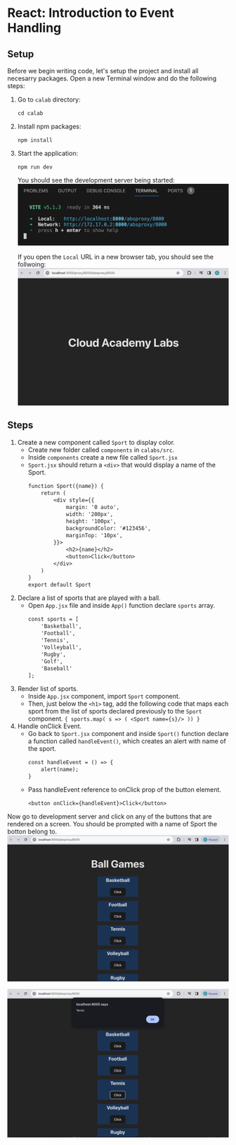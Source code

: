 # React: Introduction to Event Handling

## Setup 
Before we begin writing code, let's setup the project and install all necesarry packages.
Open a new Terminal window and do the following steps:

1. Go to `calab` directory:
    ```
    cd calab
    ```
2. Install npm packages:
    ```
    npm install
    ```
3. Start the application:
    ```
    npm run dev
    ```
    You should see the development server being started:
    [![Started](resources/started.png)]() 

    If you open the `Local` URL in a new browser tab, you should see the follwoing:
    [![Initial](resources/initial_screen.png)]()    


## Steps 

1. Create a new component called `Sport` to display color.
    -   Create new folder called `components` in `calabs/src`.
    -   Inside `components` create a new file called `Sport.jsx`
    -   `Sport.jsx` should return a `<div>` that would display a name of the Sport.
        ```
        function Sport({name}) {
            return (
                <div style={{
                    margin: '0 auto',
                    width: '200px',
                    height: '100px',
                    backgroundColor: '#123456',
                    marginTop: '10px',
                }}>
                    <h2>{name}</h2>
                    <button>Click</button>
                </div>
            )
        }
        export default Sport
        ```
2. Declare a list of sports that are played with a ball.
    -   Open `App.jsx` file and inside `App()` function declare `sports` array.
        ```
        const sports = [
            'Basketball',
            'Football',
            'Tennis',
            'Volleyball',
            'Rugby',
            'Golf',
            'Baseball'
        ];
        ```
3. Render list of sports.
    -    Inside `App.jsx` component, import `Sport` component.
    -    Then, just below the `<h1>` tag, add the following code that maps each sport from the list of sports declared previously to the `Sport` component.
        ```
        {
            sports.map( s => (
                <Sport name={s}/>
            ))
        }
        ```
4. Handle onClick Event.
    -   Go back to `Sport.jsx` component and inside `Sport()` function declare a function called `handleEvent()`, which creates an alert with name of the sport.
        ```
        const handleEvent = () => {
            alert(name);
        }
        ```
    -   Pass handleEvent reference to onClick prop of the button element.
        ```
        <button onClick={handleEvent}>Click</button>
        ```

Now go to development server and click on any of the buttons that are rendered on a screen. You should be prompted with a name of Sport the botton belong to. 
[![rendered](resources/rendered.png)]()  

[![rendered2](resources/rendered2.png)]()    

